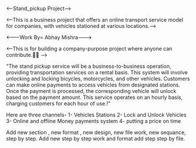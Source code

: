 
 <--Stand_pickup Project-->

<--This is a business project that offers an online transport service model for companies, with vehicles stationed at various locations.-->

<---Work By= Abhay Mishra--->

<--This is for building a company-purpose project where anyone can contribute.🤝🚀 -->

"The stand pickup service will be a business-to-business operation, providing transportation services on a rental basis. This system will involve unlocking and locking bicycles, motorcycles, and other vehicles. Customers can make online payments to access vehicles from designated stations. Once the payment is processed, the corresponding vehicle will unlock based on the payment amount. This service operates on an hourly basis, charging customers for each hour of use.!"

Here are three channels- 
1- Vehicles Stations 
2- Lock and Unlock Vehicles
3- Online and offline Money payments system
4- putting a price on time

Add new section , new format , new design, new file work, new sequance, step by step.
Add new step by step work and format add step step by file.